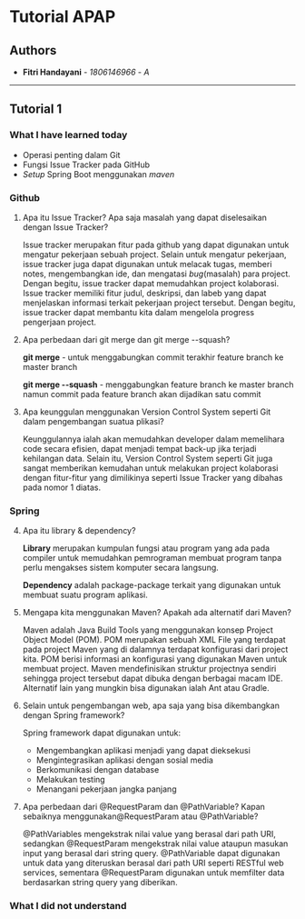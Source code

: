 # Tutorial APAP
## Authors
* **Fitri Handayani** - *1806146966* - *A*
---
## Tutorial 1
### What I have learned today
- Operasi penting dalam Git
- Fungsi Issue Tracker pada GitHub
- *Setup* Spring Boot menggunakan *maven*

### Github
1. Apa itu Issue Tracker? Apa saja masalah yang dapat diselesaikan dengan Issue Tracker? 

    Issue tracker merupakan fitur pada github yang dapat digunakan untuk mengatur pekerjaan sebuah project.
    Selain untuk mengatur pekerjaan, issue tracker juga dapat digunakan untuk melacak tugas, memberi notes, mengembangkan ide,
    dan mengatasi *bug*(masalah) para project. Dengan begitu, issue tracker dapat memudahkan project kolaborasi. 
    Issue tracker memiliki fitur judul, deskripsi, dan labeb yang dapat menjelaskan informasi terkait pekerjaan project tersebut.
    Dengan begitu, issue tracker dapat membantu kita dalam mengelola progress pengerjaan project.
 
2. Apa perbedaan dari git merge dan git merge --squash?

    **git merge** - untuk menggabungkan commit terakhir feature branch ke master branch 
    
    **git merge --squash** - menggabungkan feature branch ke master branch namun commit pada feature branch akan dijadikan satu commit

3. Apa keunggulan menggunakan Version Control System seperti Git dalam pengembangan suatua plikasi?

    Keunggulannya ialah akan memudahkan developer dalam memelihara code secara efisien, dapat menjadi tempat back-up jika terjadi kehilangan data.
    Selain itu, Version Control System seperti Git juga sangat memberikan kemudahan untuk melakukan project kolaborasi dengan fitur-fitur yang dimilikinya
    seperti Issue Tracker yang dibahas pada nomor 1 diatas.

### Spring
4. Apa itu library & dependency?
    
    **Library** merupakan kumpulan fungsi atau program yang ada pada compiler untuk memudahkan pemrograman membuat program tanpa perlu mengakses sistem komputer secara langsung.
    
    **Dependency** adalah package-package terkait yang digunakan untuk membuat suatu program aplikasi.

5. Mengapa kita menggunakan Maven? Apakah ada alternatif dari Maven?
    
    Maven adalah Java Build Tools yang menggunakan konsep Project Object Model (POM). POM merupakan sebuah XML File yang terdapat pada project Maven yang di dalamnya terdapat
    konfigurasi dari project kita. POM berisi informasi an konfigurasi yang digunakan Maven untuk membuat project. Maven mendefinisikan struktur projectnya sendiri sehingga
    project tersebut dapat dibuka dengan berbagai macam IDE. Alternatif lain yang mungkin bisa digunakan ialah Ant atau Gradle.

6. Selain untuk pengembangan web, apa saja yang bisa dikembangkan dengan Spring framework?
    
    Spring framework dapat digunakan untuk:
    - Mengembangkan aplikasi menjadi yang dapat dieksekusi
    - Mengintegrasikan aplikasi dengan sosial media
    - Berkomunikasi dengan database
    - Melakukan testing
    - Menangani pekerjaan jangka panjang

7. Apa perbedaan dari @RequestParam dan @PathVariable? Kapan sebaiknya menggunakan@RequestParam atau @PathVariable?
    
    @PathVariables mengekstrak nilai value yang berasal dari path URI, sedangkan @RequestParam mengekstrak nilai value ataupun masukan input yang berasal dari string query.
    @PathVariable dapat digunakan untuk data yang diteruskan berasal dari path URI seperti RESTful web services, sementara @RequestParam digunakan untuk memfilter data berdasarkan
    string query yang diberikan.

### What I did not understand